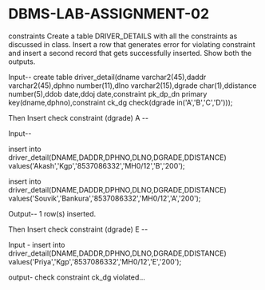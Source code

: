 # DBMS-LAB-ASSIGNMENT-02
constraints
Create a table DRIVER_DETAILS with all the constraints as discussed in class. Insert a row that generates error for violating constraint and insert a second record that gets successfully inserted. Show both the outputs.

Input--
create table driver_detail(dname varchar2(45),daddr varchar2(45),dphno number(11),dlno varchar2(15),dgrade char(1),ddistance number(5),ddob date,ddoj date,constraint pk_dp_dn primary key(dname,dphno),constraint ck_dg check(dgrade in('A','B','C','D')));

Then Insert check constraint (dgrade) A --

Input-- 

insert into driver_detail(DNAME,DADDR,DPHNO,DLNO,DGRADE,DDISTANCE) values('Akash','Kgp','8537086332','MH0/12','B','200');

insert into driver_detail(DNAME,DADDR,DPHNO,DLNO,DGRADE,DDISTANCE) values('Souvik','Bankura','8537086332','MH0/12','A','200');

Output--
1 row(s) inserted.

Then Insert check constraint (dgrade) E --

Input - insert into driver_detail(DNAME,DADDR,DPHNO,DLNO,DGRADE,DDISTANCE) values('Priya','Kgp','8537086332','MH0/12','E','200');

output-
check constraint ck_dg violated...

